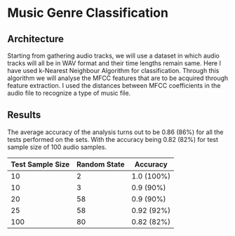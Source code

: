 # Music Genre Classification

## Architecture
Starting from gathering audio tracks, we will use a dataset in which audio tracks will all be in WAV format and their time lengths remain same.
Here I have used k-Nearest Neighbour Algorithm for classification. Through this algorithm we will analyse the MFCC features that are to be acquired through feature extraction. I used the distances between MFCC coefficients in the audio file to recognize a type of music file.

## Results
The average accuracy of the analysis turns out to be 0.86 (86%) for all the tests performed on the sets. With the accuracy being 0.82 (82%) for test sample size of 100 audio samples.

| Test Sample Size | Random State | Accuracy |
|--------|--------|--------|
 10      | 2       | 1.0 (100%) |
| 10     | 3       | 0.9 (90%) |
| 20     | 58      | 0.9 (90%) |
| 25     | 58      | 0.92 (92%) |
| 100     | 80     | 0.82 (82%) |
